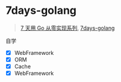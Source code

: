 # 7days-golang

> [7 天用 Go 从零实现系列](https://geektutu.com/post/gee.html), [7days-golang](https://github.com/geektutu/7days-golang)

自学

- [x] WebFramework
- [x] ORM
- [x] Cache
- [x] WebFramework